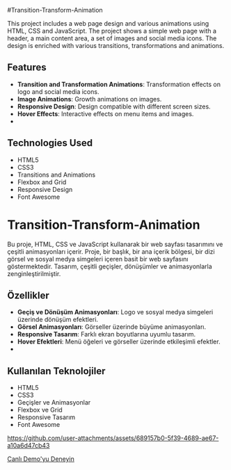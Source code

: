 #Transition-Transform-Animation

This project includes a web page design and various animations using HTML, CSS and JavaScript. The project shows a simple web page with a header, a main content area, a set of images and social media icons. The design is enriched with various transitions, transformations and animations.

## Features

- **Transition and Transformation Animations**: Transformation effects on logo and social media icons.
- **Image Animations**: Growth animations on images.
- **Responsive Design**: Design compatible with different screen sizes.
- **Hover Effects**: Interactive effects on menu items and images.
-
## Technologies Used

- HTML5
- CSS3
- Transitions and Animations
- Flexbox and Grid
- Responsive Design
- Font Awesome

# Transition-Transform-Animation

Bu proje, HTML, CSS ve JavaScript kullanarak bir web sayfası tasarımını ve çeşitli animasyonları içerir. Proje, bir başlık, bir ana içerik bölgesi, bir dizi görsel ve sosyal medya simgeleri içeren basit bir web sayfasını göstermektedir. Tasarım, çeşitli geçişler, dönüşümler ve animasyonlarla zenginleştirilmiştir.

## Özellikler

- **Geçiş ve Dönüşüm Animasyonları**: Logo ve sosyal medya simgeleri üzerinde dönüşüm efektleri.
- **Görsel Animasyonları**: Görseller üzerinde büyüme animasyonları.
- **Responsive Tasarım**: Farklı ekran boyutlarına uyumlu tasarım.
- **Hover Efektleri**: Menü öğeleri ve görseller üzerinde etkileşimli efektler.
- 
## Kullanılan Teknolojiler

- HTML5
- CSS3
- Geçişler ve Animasyonlar
- Flexbox ve Grid
- Responsive Tasarım
- Font Awesome

https://github.com/user-attachments/assets/689157b0-5f39-4689-ae67-a10a6d47cb43

[Canlı Demo'yu Deneyin](https://fatihycan.github.io/transform-project/)
